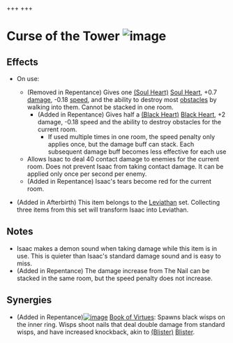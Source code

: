 +++
+++

 # Curse of the Tower ![image](/image/Curse_of_the_Tower.png) 


Effects
---------


* On use:
	+ (Removed in Repentance) Gives one [(Soul Heart)](/wiki/Soul_Heart "Soul Heart") [Soul Heart](/wiki/Soul_Heart "Soul Heart"), +0.7 [damage](/wiki/Damage "Damage"), -0.18 [speed](/wiki/Speed "Speed"), and the ability to destroy most [obstacles](/wiki/Obstacle "Obstacle") by walking into them. Cannot be stacked in one room.
		- (Added in Repentance) Gives half a [(Black Heart)](/wiki/Black_Heart "Black Heart") [Black Heart](/wiki/Black_Heart "Black Heart"), +2 damage, -0.18 speed and the ability to destroy obstacles for the current room.
			* If used multiple times in one room, the speed penalty only applies once, but the damage buff can stack. Each subsequent damage buff becomes less effective for each use
	+ Allows Isaac to deal 40 contact damage to enemies for the current room. Does not prevent Isaac from taking contact damage. It can be applied only once per second per enemy.
	+ (Added in Repentance) Isaac's tears become red for the current room.


* (Added in Afterbirth) This item belongs to the [Leviathan](/wiki/Leviathan "Leviathan") set. Collecting three items from this set will transform Isaac into Leviathan.


Notes
-------


* Isaac makes a demon sound when taking damage while this item is in use. This is quieter than Isaac's standard damage sound and is easy to miss.
* (Added in Repentance) The damage increase from The Nail can be stacked in the same room, but the speed penalty does not increase.


Synergies
-----------


* (Added in Repentance)[![image](/image/Book_of_Virtues.png)](/wiki/Book_of_Virtues "Book of Virtues") [Book of Virtues](/wiki/Book_of_Virtues "Book of Virtues"): Spawns black wisps on the inner ring. Wisps shoot nails that deal double damage from standard wisps, and have increased knockback, akin to [(Blister)](/wiki/Blister "Blister") [Blister](/wiki/Blister "Blister").


